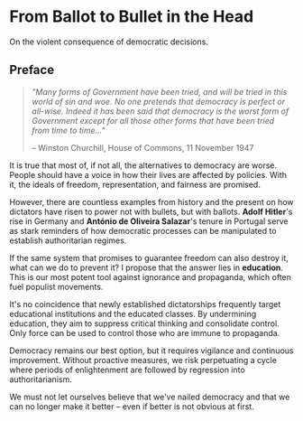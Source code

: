 # From Ballot to Bullet in the Head

On the violent consequence of democratic decisions.

## Preface

> _"Many forms of Government have been tried, and will be tried in this world of
> sin and woe. No one pretends that democracy is perfect or all-wise. Indeed it
> has been said that democracy is the worst form of Government except for all
> those other forms that have been tried from time to time..."_
>
> – Winston Churchill, House of Commons, 11 November 1947

It is true that most of, if not all, the alternatives to democracy are worse.
People should have a voice in how their lives are affected by policies. With it,
the ideals of freedom, representation, and fairness are promised.

However, there are countless examples from history and the present on how
dictators have risen to power not with bullets, but with ballots.
**Adolf Hitler**'s rise in Germany and **António de Oliveira Salazar**'s tenure
in Portugal serve as stark reminders of how democratic processes can be
manipulated to establish authoritarian regimes.

If the same system that promises to guarantee freedom can also destroy it, what
can we do to prevent it? I propose that the answer lies in **education**. This
is our most potent tool against ignorance and propaganda, which often fuel
populist movements.

It's no coincidence that newly established dictatorships frequently target
educational institutions and the educated classes. By undermining education,
they aim to suppress critical thinking and consolidate control. Only force can
be used to control those who are immune to propaganda.

Democracy remains our best option, but it requires vigilance and continuous
improvement. Without proactive measures, we risk perpetuating a cycle where
periods of enlightenment are followed by regression into authoritarianism.

We must not let ourselves believe that we've nailed democracy and that we can
no longer make it better – even if better is not obvious at first.
